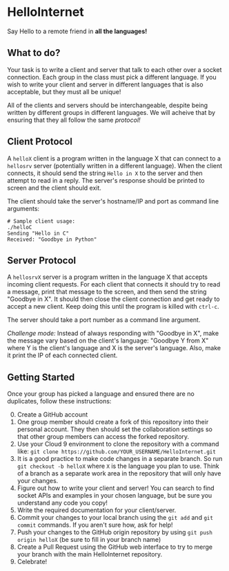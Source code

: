 # HelloInternet
Say Hello to a remote friend in **all the languages!**

## What to do?
Your task is to write a client and server that talk to each other over a socket connection. Each group in the class must pick a different language. If you wish to write your client and server in different languages that is also acceptable, but they must all be unique!

All of the clients and servers should be interchangeable, despite being written by different groups in different languages. We will acheive that by ensuring that they all follow the same *protocol!*

## Client Protocol
A `helloX` client is a program written in the language X that can connect to a `hellosrv` server (potentially written in a different language). When the client connects, it should send the string `Hello in X` to the server and then attempt to read in a reply. The server's response should be printed to screen and the client should exit.

The client should take the server's hostname/IP and port as command line arguments:
```
# Sample client usage:
./helloC
Sending "Hello in C"
Received: "Goodbye in Python"
```

## Server Protocol
A `hellosrvX` server is a program written in the language X that accepts incoming client requests. For each client that connects it should try to read a message, print that message to the screen, and then send the string "Goodbye in X". It should then close the client connection and get ready to accept a new client.  Keep doing this until the program is killed with `ctrl-c`.

The server should take a port number as a command line argument.

*Challenge mode:* Instead of always responding with "Goodbye in X", make the message vary based on the client's language: "Goodbye Y from X" where Y is the client's language and X is the server's language. Also, make it print the IP of each connected client.

## Getting Started
Once your group has picked a language and ensured there are no duplicates, follow these instructions:

0. Create a GitHub account
1. One group member should create a fork of this repository into their personal account. They then should set the collaboration settings so that other group members can access the forked repository.
2. Use your Cloud 9 environment to clone the repository with a command like: `git clone https://github.com/YOUR_USERNAME/HelloInternet.git`
3. It is a good practice to make code changes in a separate branch. So run `git checkout -b helloX` where `X` is the language you plan to use. Think of a branch as a separate work area in the repository that will only have your changes.
4. Figure out how to write your client and server! You can search to find socket APIs and examples in your chosen language, but be sure you understand any code you copy!
5. Write the required documentation for your client/server.
5. Commit your changes to your local branch using the `git add` and `git commit` commands. If you aren't sure how, ask for help!
6. Push your changes to the GitHub origin repository by using `git push origin helloX` (be sure to fill in your branch name)
7. Create a Pull Request using the GitHub web interface to try to merge your branch with the main HelloInternet repository.
8. Celebrate!
